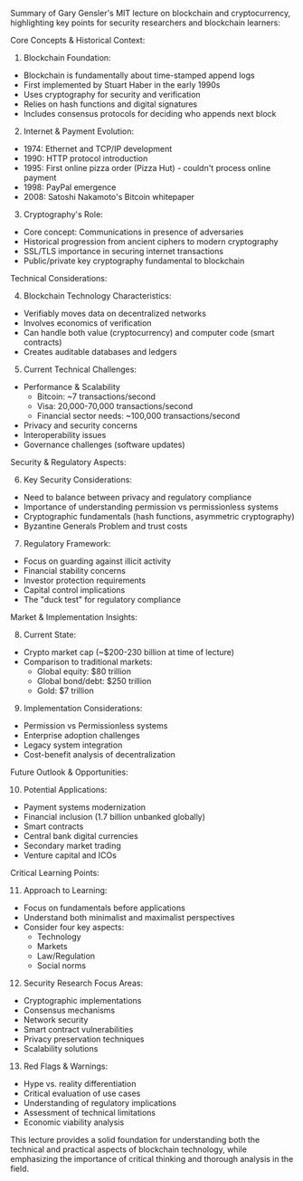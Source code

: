 Summary of Gary Gensler's MIT lecture on blockchain and cryptocurrency, highlighting key points for security researchers and blockchain learners:

Core Concepts & Historical Context:

1. Blockchain Foundation:
- Blockchain is fundamentally about time-stamped append logs
- First implemented by Stuart Haber in the early 1990s
- Uses cryptography for security and verification
- Relies on hash functions and digital signatures
- Includes consensus protocols for deciding who appends next block

2. Internet & Payment Evolution:
- 1974: Ethernet and TCP/IP development
- 1990: HTTP protocol introduction
- 1995: First online pizza order (Pizza Hut) - couldn't process online payment
- 1998: PayPal emergence
- 2008: Satoshi Nakamoto's Bitcoin whitepaper

3. Cryptography's Role:
- Core concept: Communications in presence of adversaries
- Historical progression from ancient ciphers to modern cryptography
- SSL/TLS importance in securing internet transactions
- Public/private key cryptography fundamental to blockchain

Technical Considerations:

4. Blockchain Technology Characteristics:
- Verifiably moves data on decentralized networks
- Involves economics of verification
- Can handle both value (cryptocurrency) and computer code (smart contracts)
- Creates auditable databases and ledgers

5. Current Technical Challenges:
- Performance & Scalability
  * Bitcoin: ~7 transactions/second
  * Visa: 20,000-70,000 transactions/second
  * Financial sector needs: ~100,000 transactions/second
- Privacy and security concerns
- Interoperability issues
- Governance challenges (software updates)

Security & Regulatory Aspects:

6. Key Security Considerations:
- Need to balance between privacy and regulatory compliance
- Importance of understanding permission vs permissionless systems
- Cryptographic fundamentals (hash functions, asymmetric cryptography)
- Byzantine Generals Problem and trust costs

7. Regulatory Framework:
- Focus on guarding against illicit activity
- Financial stability concerns
- Investor protection requirements
- Capital control implications
- The "duck test" for regulatory compliance

Market & Implementation Insights:

8. Current State:
- Crypto market cap (~$200-230 billion at time of lecture)
- Comparison to traditional markets:
  * Global equity: $80 trillion
  * Global bond/debt: $250 trillion
  * Gold: $7 trillion

9. Implementation Considerations:
- Permission vs Permissionless systems
- Enterprise adoption challenges
- Legacy system integration
- Cost-benefit analysis of decentralization

Future Outlook & Opportunities:

10. Potential Applications:
- Payment systems modernization
- Financial inclusion (1.7 billion unbanked globally)
- Smart contracts
- Central bank digital currencies
- Secondary market trading
- Venture capital and ICOs

Critical Learning Points:

11. Approach to Learning:
- Focus on fundamentals before applications
- Understand both minimalist and maximalist perspectives
- Consider four key aspects:
  * Technology
  * Markets
  * Law/Regulation
  * Social norms

12. Security Research Focus Areas:
- Cryptographic implementations
- Consensus mechanisms
- Network security
- Smart contract vulnerabilities
- Privacy preservation techniques
- Scalability solutions

13. Red Flags & Warnings:
- Hype vs. reality differentiation
- Critical evaluation of use cases
- Understanding of regulatory implications
- Assessment of technical limitations
- Economic viability analysis

This lecture provides a solid foundation for understanding both the technical and practical aspects of blockchain technology, while emphasizing the importance of critical thinking and thorough analysis in the field.